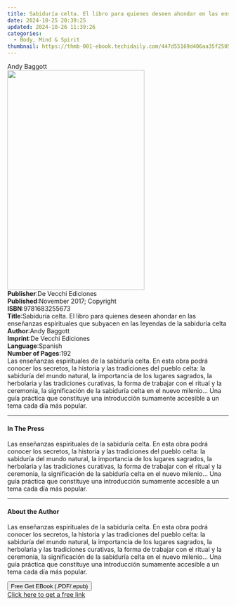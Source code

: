 ```yaml
---
title: Sabiduría celta. El libro para quienes deseen ahondar en las enseñanzas espirituales que subyacen en las leyendas de la sabiduría celta | Free Book
date: 2024-10-25 20:39:25
updated: 2024-10-26 11:39:26
categories:
  - Body, Mind & Spirit
thumbnail: https://thmb-001-ebook.techidaily.com/447d55169d406aa35f2505c0bb94d6c941bd07abe0b75f08550e765242434c79.jpg
---
```

<main id="book-container">
  <div class="flex flex-col">
    <div class="book-brief flex-1 py-6 px-4 sm:p-6 md:py-10 md:px-8">
      <!-- brief-->
      <div class="book-brief-main">Andy Baggott</div>
    </div>
    <div
      class="book-meta-info flex-1 grid gap-4 col-start-1 col-end-3 row-start-1 sm:mb-6 sm:grid-cols-4 lg:gap-6 lg:col-start-2 lg:row-end-6 lg:row-span-6 lg:mb-0"
    >
      <div
        class="book-meta-info-left place-content-center mt-4 p-4 text-sm leading-6 col-start-2 col-span-2 dark:text-slate-400"
      >
        <img
          class="w-full h-500 object-cover rounded-lg sm:h-255 sm:col-span-2 lg:col-span-full"
          src="https://img-001-ebook.techidaily.com/3c212478c408121fec91b6a9006561fedbee59bda5f3ec4ebe239cef9abe3664.jpg"
          alt=""
          width="312"
          height="500"
        />
      </div>
      <div
        class="book-meta-info-right mt-2 col-start-1 row-start-2 col-span-3 self-center"
      >
        <!-- meta data  -->
        <div class="flex flex-col px-4 md:px-8">
          <div class="flex-1">
            <strong>Publisher</strong>:<span class="px-2"
              >De Vecchi Ediciones</span
            >
          </div>
          <div class="flex-1">
            <strong>Published</strong>:<span class="px-2"
              >November 2017; Copyright</span
            >
          </div>
          <div class="flex-1">
            <strong>ISBN</strong>:<span class="px-2">9781683255673</span>
          </div>
          <div class="flex-1">
            <strong>Title</strong>:<span class="px-2"
              >Sabiduría celta. El libro para quienes deseen ahondar en las
              enseñanzas espirituales que subyacen en las leyendas de la
              sabiduría celta</span
            >
          </div>
          <div class="flex-1">
            <strong>Author</strong>:<span class="px-2">Andy Baggott</span>
          </div>
          <div class="flex-1">
            <strong>Imprint</strong>:<span class="px-2"
              >De Vecchi Ediciones</span
            >
          </div>
          <div class="flex-1">
            <strong>Language</strong>:<span class="px-2">Spanish</span>
          </div>
          <div class="flex-1">
            <strong>Number of Pages</strong>:<span class="px-2">192</span>
          </div>
        </div>
      </div>
    </div>
    <div class="book-description flex-1 py-6 px-4 sm:p-6 md:py-10 md:px-8">
      <div class="book-description-main">
        <div accordion-content="" id="description">
          Las enseñanzas espirituales de la sabiduría celta. En esta obra podrá
          conocer los secretos, la historia y las tradiciones del pueblo celta:
          la sabiduría del mundo natural, la importancia de los lugares
          sagrados, la herbolaria y las tradiciones curativas, la forma de
          trabajar con el ritual y la ceremonia, la significación de la
          sabiduría celta en el nuevo milenio… Una guía práctica que constituye
          una introducción sumamente accesible a un tema cada día más popular.
        </div>
      </div>
    </div>
    <div class="book-excerpts flex-1 py-6 px-4 sm:p-6 md:py-10 md:px-8">
      <!-- excerpts-->
      <div class="book-excerpts-main">
        <hr />
        <h4 class="placeholder placeholder-heading">
          <span>In The Press</span>
        </h4>
        <p>
          Las enseñanzas espirituales de la sabiduría celta. En esta obra podrá
          conocer los secretos, la historia y las tradiciones del pueblo celta:
          la sabiduría del mundo natural, la importancia de los lugares
          sagrados, la herbolaria y las tradiciones curativas, la forma de
          trabajar con el ritual y la ceremonia, la significación de la
          sabiduría celta en el nuevo milenio… Una guía práctica que constituye
          una introducción sumamente accesible a un tema cada día más popular.
        </p>
      </div>
    </div>
    <div class="book-about-author flex-1 py-6 px-4 sm:p-6 md:py-10 md:px-8">
      <!-- about author-->
      <div class="book-main-author-main">
        <hr />
        <h4 class="placeholder placeholder-heading">
          <span>About the Author</span>
        </h4>
        <p>
          Las enseñanzas espirituales de la sabiduría celta. En esta obra podrá
          conocer los secretos, la historia y las tradiciones del pueblo celta:
          la sabiduría del mundo natural, la importancia de los lugares
          sagrados, la herbolaria y las tradiciones curativas, la forma de
          trabajar con el ritual y la ceremonia, la significación de la
          sabiduría celta en el nuevo milenio… Una guía práctica que constituye
          una introducción sumamente accesible a un tema cada día más popular.
        </p>
      </div>
    </div>
    <div class="book-free-get flex-1 py-6 px-4 sm:p-6 md:py-10 md:px-8">
      <button
        id="btn-free-get"
        class="bg-blue-500 hover:bg-blue-700 text-white font-bold py-2 px-4 rounded"
      >
        Free Get EBook (.PDF/.epub)
      </button>
      <div id="countdown-display" class="px-2 text-lg mt-2"></div>
      <a
        id="free-link"
        class="hidden bg-blue-500 hover:bg-blue-700 text-white font-bold py-2 px-4 rounded"
        href="https://www.ebooks.com/en-us/book/95918165/sabidur-a-celta-el-libro-para-quienes-deseen-ahondar-en-las-ense-anzas-espirituales-que-subyacen-en-las-leyendas-de-la-sabidur-a-celta/andy-baggott/"
        target="_blank"
        >Click here to get a free link</a
      >
    </div>
    <script>
      let countdownTime = 0;
      let countdownInterval = null;
      document
        .getElementById('btn-free-get')
        .addEventListener('click', startCountdown);
      function startCountdown() {
        countdownTime = new Date().getTime() + 60000 * 3;
        countdownInterval = setInterval(updateCountdown, 1000);
        document.getElementById('btn-free-get').disabled = true;
        document
          .getElementById('btn-free-get')
          .classList.add('bg-gray-500', 'cursor-not-allowed');
      }
      function updateCountdown() {
        let currentTime = new Date().getTime();
        let timeLeft = countdownTime - currentTime;
        let secondsLeft = Math.floor(timeLeft / 1000);
        document.getElementById('countdown-display').innerHTML =
          `Remaining time: ${secondsLeft} seconds.`;
        if (secondsLeft <= 0) {
          clearInterval(countdownInterval);
          document.getElementById('btn-free-get').classList.add('hidden');
          document.getElementById('free-link').classList.remove('hidden');
          document.getElementById('countdown-display').innerHTML = '';
        }
      }
    </script>
  </div>
</main>
